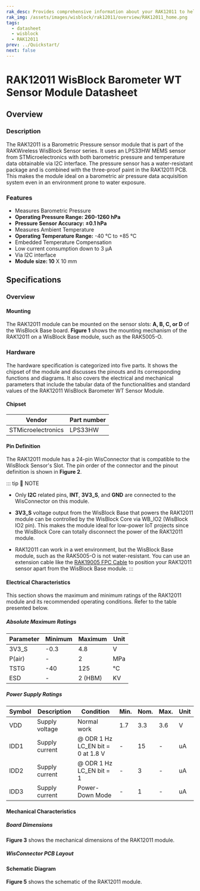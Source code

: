 ```yaml
---
rak_desc: Provides comprehensive information about your RAK12011 to help you use it. This information includes technical specifications, characteristics, and requirements, and it also discusses the device components.
rak_img: /assets/images/wisblock/rak12011/overview/RAK12011_home.png
tags:
  - datasheet
  - wisblock
  - RAK12011
prev: ../Quickstart/
next: false
---
```


# RAK12011 WisBlock Barometer WT Sensor Module Datasheet

## Overview

### Description

The RAK12011 is a Barometric Pressure sensor module that is part of the RAKWireless WisBlock Sensor series. It uses an LPS33HW MEMS sensor from STMicroelectronics with both barometric pressure and temperature data obtainable via I2C interface. The pressure sensor has a water-resistant package and is combined with the three-proof paint in the RAK12011 PCB. This makes the module ideal on a barometric air pressure data acquisition system even in an environment prone to water exposure.

### Features

- Measures Barometric Pressure
- **Operating Pressure Range: 260-1260&nbsp;hPa**
- **Pressure Sensor Accuracy: ±0.1&nbsp;hPa**
- Measures Ambient Temperature
- **Operating Temperature Range:** -40&nbsp;°C to +85&nbsp;°C
- Embedded Temperature Compensation
- Low current consumption down to 3&nbsp;μA
- Via I2C interface
- **Module size: 10** X 10&nbsp;mm

## Specifications

### Overview

#### Mounting

The RAK12011 module can be mounted on the sensor slots: **A, B, C, or D** of the WisBlock Base board. **Figure 1** shows the mounting mechanism of the RAK12011 on a WisBlock Base module, such as the RAK5005-O.

<rk-img
  src="/assets/images/wisblock/rak12011/datasheet/mounting-mechanism.png"
  width="50%"
  caption="RAK12011 Mounting Mechanism on a WisBlock Base Module"
/>

### Hardware

The hardware specification is categorized into five parts. It shows the chipset of the module and discusses the pinouts and its corresponding functions and diagrams. It also covers the electrical and mechanical parameters that include the tabular data of the functionalities and standard values of the RAK12011 WisBlock Barometer WT Sensor Module.

#### Chipset
| Vendor             | Part number |
| ------------------ | ----------- |
| STMicroelectronics | LPS33HW     |


#### Pin Definition

The RAK12011 module has a 24-pin WisConnector that is compatible to the WisBlock Sensor's Slot. The pin order of the connector and the pinout definition is shown in **Figure 2**. 

<rk-img
  src="/assets/images/wisblock/rak12011/datasheet/rak12011_pinout.svg"
  width="60%"
  caption="RAK12011 Pinout Diagram"
/>

::: tip 📝 NOTE
- Only **I2C** related pins, **INT**, **3V3_S**, and **GND** are connected to the WisConnector on this module.

- **3V3_S** voltage output from the WisBlock Base that powers the RAK12011 module can be controlled by the WisBlock Core via WB_IO2 (WisBlock IO2 pin). This makes the module ideal for low-power IoT projects since the WisBlock Core can totally disconnect the power of the RAK12011 module.

- RAK12011 can work in a wet environment, but the WisBlock Base module, such as the RAK5005-O is not water-resistant. You can use an extension cable like the [RAK19005 FPC Cable](https://store.rakwireless.com/products/fpc-extension-cable-for-slot-a-to-d-rak19005?_pos=1&_sid=b3ef15d4e&_ss=r) to position your RAK12011 sensor apart from the WisBlock Base module.
:::  

#### Electrical Characteristics

This section shows the maximum and minimum ratings of the RAK12011 module and its recommended operating conditions. Refer to the table presented below.

##### Absolute Maximum Ratings

| Parameter | Minimum | Maximum | Unit |
| --------- | ------- | ------- | ---- |
| 3V3_S     | -0.3    | 4.8     | V    |
| P(air)    | -       | 2       | MPa  |
| TSTG      | -40     | 125     | °C   |
| ESD       | -       | 2 (HBM) | KV   |

##### Power Supply Ratings

| Symbol | Description    | Condition                                   | Min. | Nom. | Max. | Unit |
| ------ | -------------- | ------------------------------------------- | ---- | ---- | ---- | ---- |
| VDD    | Supply voltage | Normal work                                 | 1.7  | 3.3  | 3.6  | V    |
| IDD1   | Supply current | @ ODR 1&nbsp;Hz LC_EN bit = 0 at 1.8&nbsp;V | -    | 15   | -    | uA   |
| IDD2   | Supply current | @ ODR 1&nbsp;Hz LC_EN bit = 1               | -    | 3    | -    | uA   |
| IDD3   | Supply current | Power-Down Mode                             | -    | 1    | -    | uA   |

#### Mechanical Characteristics

##### Board Dimensions

**Figure 3** shows the mechanical dimensions of the RAK12011 module.

<rk-img
  src="/assets/images/wisblock/rak12011/datasheet/mechanical-dimensions.png"
  width="75%"
  caption="RAK12011 Mechanical Dimensions"
/>

##### WisConnector PCB Layout

<rk-img
  src="/assets/images/wisblock/rak12011/datasheet/wisconnector-pcb.png"
  width="100%"
  caption="WisConnector PCB Footprint and Recommendations"
/>

#### Schematic Diagram

**Figure 5** shows the schematic of the RAK12011 module.

<rk-img
  src="/assets/images/wisblock/rak12011/datasheet/rak12011-schematic.png"
  width="100%"
  caption="RAK12011 WisBlock Module Schematics"
/>
